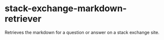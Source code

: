 # stack-exchange-markdown-retriever
Retrieves the markdown for a question or answer on a stack exchange site.
